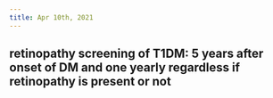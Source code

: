 ```yaml
---
title: Apr 10th, 2021
---
```


## retinopathy screening of T1DM: 5 years after onset of DM and one yearly regardless if retinopathy is present or not
